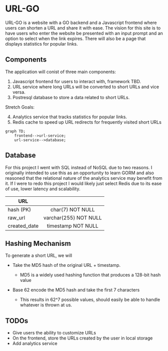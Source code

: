 # URL-GO

URL-GO is a website with a GO backend and a Javascript frontend where users can shorten a URL and share it with ease. The vision for this site is to
have users who enter the website be presented with an input prompt and an option to select when the link expires. There will also be a page that displays statistics for popular links.

## Components

The application will conist of three main components:

1. Javascript frontend for users to interact with, framework TBD.
2. URL service where long URLs will be converted to short URLs and vice versa.
3. Postresql database to store a data related to short URLs.

Stretch Goals:

4. Analytics service that tracks statistics for popular links.
5. Redis cache to speed up URL redirects for frequently visited short URLs

```mermaid
graph TD;
    frontend-->url-service;
    url-service-->database;
```

## Database

For this project I went with SQL instead of NoSQL due to two reasons. I originally intended to use this as an opportunity to learn GORM and also reasoned that the relational nature of the analytics service may benefit from it. If I were to redo this project I would likely just select Redis due to its ease of use, lower latency and scalability.

| URL          |                       |
| ------------ | :-------------------: |
| hash (PK)    |   char(7) NOT NULL    |
| raw_url      | varchar(255) NOT NULL |
| created_date |  timestamp NOT NULL   |

## Hashing Mechanism

To generate a short URL, we will

- Take the MD5 hash of the original URL + timestamp.

  - MD5 is a widely used hashing function that produces a 128-bit hash value

- Base 62 encode the MD5 hash and take the first 7 characters
  - This results in 62^7 possible values, should easily be able to handle whatever is thrown at us.

## TODOs

- Give users the ability to customize URLs
- On the frontend, store the URLs created by the user in local storage
- Add analytics service
